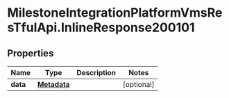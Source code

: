 # MilestoneIntegrationPlatformVmsResTfulApi.InlineResponse200101

## Properties
Name | Type | Description | Notes
------------ | ------------- | ------------- | -------------
**data** | [**Metadata**](Metadata.md) |  | [optional] 

